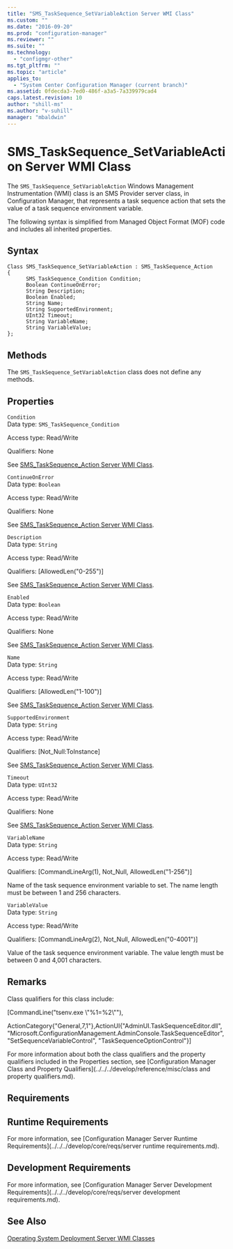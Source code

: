 ```yaml
---
title: "SMS_TaskSequence_SetVariableAction Server WMI Class"
ms.custom: ""
ms.date: "2016-09-20"
ms.prod: "configuration-manager"
ms.reviewer: ""
ms.suite: ""
ms.technology: 
  - "configmgr-other"
ms.tgt_pltfrm: ""
ms.topic: "article"
applies_to: 
  - "System Center Configuration Manager (current branch)"
ms.assetid: 0fdecda3-7ed0-486f-a3a5-7a339979cad4
caps.latest.revision: 10
author: "shill-ms"
ms.author: "v-suhill"
manager: "mbaldwin"
---
```

# SMS_TaskSequence_SetVariableAction Server WMI Class
The `SMS_TaskSequence_SetVariableAction` Windows Management Instrumentation (WMI) class is an SMS Provider server class, in Configuration Manager, that represents a task sequence action that sets the value of a task sequence environment variable.  
  
 The following syntax is simplified from Managed Object Format (MOF) code and includes all inherited properties.  
  
## Syntax  
  
```  
Class SMS_TaskSequence_SetVariableAction : SMS_TaskSequence_Action  
{  
      SMS_TaskSequence_Condition Condition;  
      Boolean ContinueOnError;  
      String Description;  
      Boolean Enabled;  
      String Name;  
      String SupportedEnvironment;  
      UInt32 Timeout;  
      String VariableName;  
      String VariableValue;  
};  
```  
  
## Methods  
 The `SMS_TaskSequence_SetVariableAction` class does not define any methods.  
  
## Properties  
 `Condition`  
 Data type: `SMS_TaskSequence_Condition`  
  
 Access type: Read/Write  
  
 Qualifiers: None  
  
 See [SMS_TaskSequence_Action Server WMI Class](../../../develop/reference/osd/sms_tasksequence_action-server-wmi-class.md).  
  
 `ContinueOnError`  
 Data type: `Boolean`  
  
 Access type: Read/Write  
  
 Qualifiers: None  
  
 See [SMS_TaskSequence_Action Server WMI Class](../../../develop/reference/osd/sms_tasksequence_action-server-wmi-class.md).  
  
 `Description`  
 Data type: `String`  
  
 Access type: Read/Write  
  
 Qualifiers: [AllowedLen("0-255")]  
  
 See [SMS_TaskSequence_Action Server WMI Class](../../../develop/reference/osd/sms_tasksequence_action-server-wmi-class.md).  
  
 `Enabled`  
 Data type: `Boolean`  
  
 Access type: Read/Write  
  
 Qualifiers: None  
  
 See [SMS_TaskSequence_Action Server WMI Class](../../../develop/reference/osd/sms_tasksequence_action-server-wmi-class.md).  
  
 `Name`  
 Data type: `String`  
  
 Access type: Read/Write  
  
 Qualifiers: [AllowedLen("1-100")]  
  
 See [SMS_TaskSequence_Action Server WMI Class](../../../develop/reference/osd/sms_tasksequence_action-server-wmi-class.md).  
  
 `SupportedEnvironment`  
 Data type: `String`  
  
 Access type: Read/Write  
  
 Qualifiers: [Not_Null:ToInstance]  
  
 See [SMS_TaskSequence_Action Server WMI Class](../../../develop/reference/osd/sms_tasksequence_action-server-wmi-class.md).  
  
 `Timeout`  
 Data type: `UInt32`  
  
 Access type: Read/Write  
  
 Qualifiers: None  
  
 See [SMS_TaskSequence_Action Server WMI Class](../../../develop/reference/osd/sms_tasksequence_action-server-wmi-class.md).  
  
 `VariableName`  
 Data type: `String`  
  
 Access type: Read/Write  
  
 Qualifiers: [CommandLineArg(1), Not_Null, AllowedLen("1-256")]  
  
 Name of the task sequence environment variable to set. The name length must be between 1 and 256 characters.  
  
 `VariableValue`  
 Data type: `String`  
  
 Access type: Read/Write  
  
 Qualifiers: [CommandLineArg(2), Not_Null, AllowedLen("0-4001")]  
  
 Value of the task sequence environment variable. The value length must be between 0 and 4,001 characters.  
  
## Remarks  
 Class qualifiers for this class include:  
  
 [CommandLine("tsenv.exe \\"%1=%2\\""),  
  
 ActionCategory{"General,7,1"},ActionUI{"AdminUI.TaskSequenceEditor.dll", "Microsoft.ConfigurationManagement.AdminConsole.TaskSequenceEditor", "SetSequenceVariableControl", "TaskSequenceOptionControl"}]  
  
 For more information about both the class qualifiers and the property qualifiers included in the Properties section, see [Configuration Manager Class and Property Qualifiers](../../../develop/reference/misc/class and property qualifiers.md).  
  
## Requirements  
  
## Runtime Requirements  
 For more information, see [Configuration Manager Server Runtime Requirements](../../../develop/core/reqs/server runtime requirements.md).  
  
## Development Requirements  
 For more information, see [Configuration Manager Server Development Requirements](../../../develop/core/reqs/server development requirements.md).  
  
## See Also  
 [Operating System Deployment Server WMI Classes](../../../develop/reference/osd/operating-system-deployment-server-wmi-classes.md)